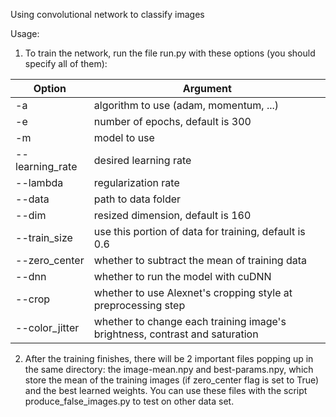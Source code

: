 Using convolutional network to classify images

Usage:

1) To train the network, run the file run.py with these options (you should specify all of them):

|Option         | Argument |
|-------        |----------|
|-a             |algorithm to use (adam, momentum, ...)|
|-e             |number of epochs, default is 300|
|-m             |model to use|
|--learning_rate| desired learning rate |
|--lambda       | regularization rate|
|--data         | path to data folder|
|--dim          | resized dimension, default is 160|
|--train_size   | use this portion of data for training, default is 0.6|
|--zero_center  | whether to subtract the mean of training data |
|--dnn          | whether to run the model with cuDNN |
|--crop         | whether to use Alexnet's cropping style at preprocessing step |
|--color_jitter | whether to change each training image's brightness, contrast and saturation |

2) After the training finishes, there will be 2 important files popping up in the same directory: the image-mean.npy and best-params.npy, which store the mean of the training images (if zero_center flag is set to True) and the best learned weights. You can use these files with the script produce_false_images.py to test on other data set.
